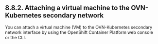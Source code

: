 ## 8.8.2. Attaching a virtual machine to the OVN-Kubernetes secondary network

You can attach a virtual machine (VM) to the OVN-Kubernetes secondary network interface by using the OpenShift Container Platform web console or the CLI.

